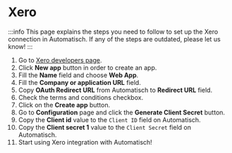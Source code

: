 # Xero

:::info
This page explains the steps you need to follow to set up the Xero
connection in Automatisch. If any of the steps are outdated, please let us know!
:::

1. Go to [Xero developers page](https://developer.xero.com/app/manage).
2. Click **New app** button in order to create an app.
3. Fill the **Name** field and choose **Web App**.
4. Fill the **Company or application URL** field.
5. Copy **OAuth Redirect URL** from Automatisch to **Redirect URL** field.
6. Check the terms and conditions checkbox.
7. Click on the **Create app** button.
8. Go to **Configuration** page and click the **Generate Client Secret** button.
9. Copy the **Client id** value to the `Client ID` field on Automatisch.
10. Copy the **Client secret 1** value to the `Client Secret` field on Automatisch.
11. Start using Xero integration with Automatisch!
